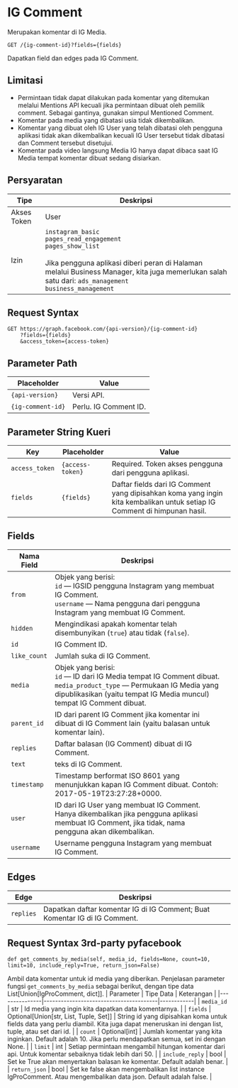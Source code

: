 
# IG Comment
Merupakan komentar di IG Media.

```
GET /{ig-comment-id}?fields={fields}
```
Dapatkan field dan edges pada IG Comment.

## Limitasi
- Permintaan tidak dapat dilakukan pada komentar yang ditemukan melalui Mentions API kecuali jika permintaan dibuat oleh pemilik comment. Sebagai gantinya, gunakan simpul Mentioned Comment.
- Komentar pada media yang dibatasi usia tidak dikembalikan.
- Komentar yang dibuat oleh IG User yang telah dibatasi oleh pengguna aplikasi tidak akan dikembalikan kecuali IG User tersebut tidak dibatasi dan Comment tersebut disetujui.
- Komentar pada video langsung Media IG hanya dapat dibaca saat IG Media tempat komentar dibuat sedang disiarkan.

## Persyaratan

| Tipe          | Deskripsi                                                                                                                                                                                                            |
|---------------|------------------------------------------------------------------------------------------------------------------------------------------------------------------------------------------------------------------------|
| Akses Token | User                                                                                                                                                                                                                   |
| Izin   | ``instagram_basic``<br />``pages_read_engagement`` <br />``pages_show_list``<br /><br /> Jika pengguna aplikasi diberi peran di Halaman melalui Business Manager, kita juga memerlukan salah satu dari: ``ads_management`` <br />``business_management`` <br /> | 

## Request Syntax
```
GET https://graph.facebook.com/{api-version}/{ig-comment-id}
    ?fields={fields}
    &access_token={access-token}
```

## Parameter Path

| Placeholder   | Value                  |
|---------------|------------------------|
| ``{api-version}`` | Versi API.           |
| ``{ig-comment-id}`` | Perlu. IG Comment ID. |

## Parameter String Kueri
| Key          | Placeholder    | Value                                                                                              |
|--------------|----------------|----------------------------------------------------------------------------------------------------|
| ``access_token`` | ``{access-token}`` | Required. Token akses pengguna dari pengguna aplikasi.                                                            |
| ``fields``       | ``{fields}``       | Daftar fields dari IG Comment yang dipisahkan koma yang ingin kita kembalikan untuk setiap IG Comment di himpunan hasil. |                

## Fields

| Nama Field | Deskripsi                                                                                                                                                                                                    |   |
|------------|----------------------------------------------------------------------------------------------------------------------------------------------------------------------------------------------------------------|---|
| ``from``       | Objek yang berisi: <br />``id`` — IGSID pengguna Instagram yang membuat IG Comment. <br />``username`` — Nama pengguna dari pengguna Instagram yang membuat IG Comment.                                                       |   |
| ``hidden``     | Mengindikasi apakah komentar telah disembunyikan (``true``) atau tidak (``false``).                                                                                                                                                    |   |
| ``id``         | IG Comment ID.                                                                                                                                                                                                 |   |
| ``like_count`` | Jumlah suka di IG Comment.                                                                                                                                                                             |   |
| ``media``      | Objek yang berisi: <br /> ``id`` — ID dari IG Media tempat IG Comment dibuat. <br /> ``media_product_type`` — Permukaan IG Media yang dipublikasikan (yaitu tempat IG Media muncul) tempat IG Comment dibuat. |   |
| ``parent_id``  | ID dari parent IG Comment jika komentar ini dibuat di IG Comment lain (yaitu balasan untuk komentar lain).                                                                                                |   |
| ``replies``    | Daftar balasan (IG Comment) dibuat di IG Comment.                                                                                                                                                        |   |
| ``text``       | teks di IG Comment.                                                                                                                                                                                               |   |
| ``timestamp``  | Timestamp berformat ISO 8601 yang menunjukkan kapan IG Comment dibuat. Contoh: 2017-05-19T23:27:28+0000.                                                                                                        |   |
| ``user``       | ID dari IG User yang membuat IG Comment. Hanya dikembalikan jika pengguna aplikasi membuat IG Comment, jika tidak, nama pengguna akan dikembalikan.                                                                   |   |
| ``username``   | Username pengguna Instagram yang membuat IG Comment.                                                                                                                                                         |   |

## Edges

| Edge    | Deskripsi                                                                         |
|---------|-------------------------------------------------------------------------------------|
| ``replies`` | Dapatkan daftar komentar IG di IG Comment; Buat Komentar IG di IG Comment. |

## Request Syntax 3rd-party pyfacebook

```
def get_comments_by_media(self, media_id, fields=None, count=10, limit=10, include_reply=True, return_json=False)
```

Ambil data komentar untuk id media yang diberikan. Penjelasan parameter fungsi ``get_comments_by_media`` sebagai berikut, dengan tipe data List[Union[IgProComment, dict]].
| Parameter     | Tipe Data                              | Keterangan |
|---------------|----------------------------------------|------------|
| ``media_id``      | str                                    | Id media yang ingin kita dapatkan data komentarnya. |
| ``fields``        | Optional[Union[str, List, Tuple, Set]] | String id yang dipisahkan koma untuk fields data yang perlu diambil. Kita juga dapat meneruskan ini dengan list, tuple, atau set dari id. |
| ``count``         | Optional[int]                          | Jumlah komentar yang kita inginkan. Default adalah 10. Jika perlu mendapatkan semua, set ini dengan None. |
| ``limit``         | int                                    | Setiap permintaan mengambil hitungan komentar dari api. Untuk komentar sebaiknya tidak lebih dari 50. |
| ``include_reply`` | bool                                   | Set ke True akan menyertakan balasan ke komentar. Default adalah benar. |
| ``return_json``   | bool                                   | Set ke false akan mengembalikan list instance IgProComment. Atau mengembalikan data json. Default adalah false. |

